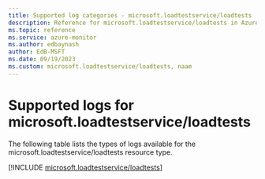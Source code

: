 ```yaml
---
title: Supported log categories - microsoft.loadtestservice/loadtests
description: Reference for microsoft.loadtestservice/loadtests in Azure Monitor Logs.
ms.topic: reference
ms.service: azure-monitor
ms.author: edbaynash
author: EdB-MSFT
ms.date: 09/19/2023
ms.custom: microsoft.loadtestservice/loadtests, naam
---
```





# Supported logs for microsoft.loadtestservice/loadtests  
The following table lists the types of logs available for the microsoft.loadtestservice/loadtests resource type.
  
  
[!INCLUDE [microsoft.loadtestservice/loadtests](./includes/microsoft-loadtestservice-loadtests-logs-include.md)]
  
